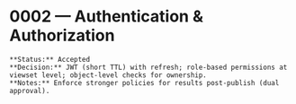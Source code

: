 # 0002 — Authentication & Authorization

    **Status:** Accepted  
    **Decision:** JWT (short TTL) with refresh; role-based permissions at viewset level; object-level checks for ownership.  
    **Notes:** Enforce stronger policies for results post-publish (dual approval).
